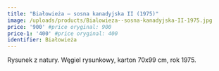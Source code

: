 ```yaml
---
title: "Białowieża – sosna kanadyjska II (1975)"
image: /uploads/products/Bialowieza--sosna-kanadyjska-II-1975.jpg
price: '900' #price oryginal: 900
price-1: '400' #price oryginal: 400
identifier: Białowieża
---
```


Rysunek z natury. Węgiel rysunkowy, karton 70x99 cm, rok 1975.
